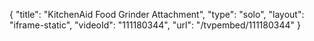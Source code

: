 {
    "title": "KitchenAid Food Grinder Attachment",
    "type": "solo",
    "layout": "iframe-static",
    "videoId": "111180344",
    "url": "\/tvpembed\/111180344"
}